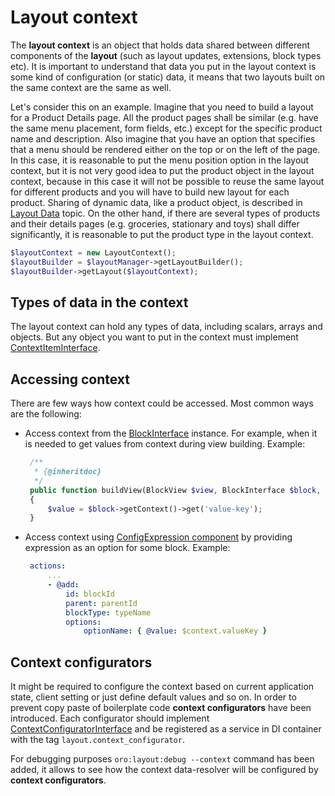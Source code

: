 Layout context
==============

The **layout context** is an object that holds data shared between different components of the **layout** (such as layout updates, extensions, block types etc). It is important to understand that data you put in the layout context is some kind of configuration (or static) data, it means that two layouts built on the same context are the same as well.

Let's consider this on an example. Imagine that you need to build a layout for a Product Details page. All the product pages shall be similar (e.g. have the same menu placement, form fields, etc.) except for the specific product name and description. Also imagine that you have an option that specifies that a menu should be rendered either on the top or on the left of the page. In this case, it is reasonable to put the menu position option in the layout context, but it is not very good idea to put the product object in the layout context, because in this case it will not be possible to reuse the same layout for different products and you will have to build new layout for each product. Sharing of dynamic data, like a product object, is described in [Layout Data](./layout_data.md) topic. On the other hand, if there are several types of products and their details pages (e.g. groceries, stationary and toys) shall differ significantly, it is reasonable to put the product type in the layout context.


```php
$layoutContext = new LayoutContext();
$layoutBuilder = $layoutManager->getLayoutBuilder();
$layoutBuilder->getLayout($layoutContext);
```

Types of data in the context
----------------------------

The layout context can hold any types of data, including scalars, arrays and objects. But any object you want to put in the context must implement [ContextItemInterface](../../../../Component/Layout/ContextItemInterface.php). 

Accessing context
-----------------

There are few ways how context could be accessed. Most common ways are the following:
 
 - Access context from the [BlockInterface](../../../../Component/Layout/BlockInterface.php) instance. For example, when it is needed to get values from context during view building.
   Example:

   ```php
    /**
     * {@inheritdoc}
     */
    public function buildView(BlockView $view, BlockInterface $block, array $options)
    {
        $value = $block->getContext()->get('value-key');
    }
   ```
   
 - Access context using [ConfigExpression component](../../../../Component/ConfigExpression/README.md) by providing 
   expression as an option for some block.
   Example:

   ```yaml
    actions:
        ...
        - @add:
            id: blockId
            parent: parentId
            blockType: typeName
            options:
                optionName: { @value: $context.valueKey }
   ```
   

Context configurators
---------------------

It might be required to configure the context based on current application state, client setting or just define 
default values and so on. In order to prevent copy paste of boilerplate code **context configurators** have been introduced.
Each configurator should implement [ContextConfiguratorInterface](../../../../Component/Layout/ContextConfiguratorInterface.php) and be registered as a service 
in DI container with the tag `layout.context_configurator`. 

For debugging purposes `oro:layout:debug --context` command has been added, it allows to see how the context data-resolver will
be configured by **context configurators**.
